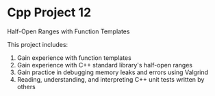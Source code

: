# Cpp Project 12
Half-Open Ranges with Function Templates

This project includes:

1. Gain experience with function templates
2. Gain experience with C++ standard library's half-open ranges
3. Gain practice in debugging memory leaks and errors using Valgrind
4. Reading, understanding, and interpreting C++ unit tests written by others
